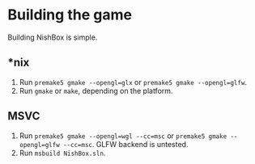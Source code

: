 # Building the game

Building NishBox is simple.

## *nix

1. Run `premake5 gmake --opengl=glx` or `premake5 gmake --opengl=glfw`.
2. Run `gmake` or `make`, depending on the platform.

## MSVC

1. Run `premake5 gmake --opengl=wgl --cc=msc` or `premake5 gmake --opengl=glfw --cc=msc`.
   GLFW backend is untested.
2. Run `msbuild NishBox.sln`.